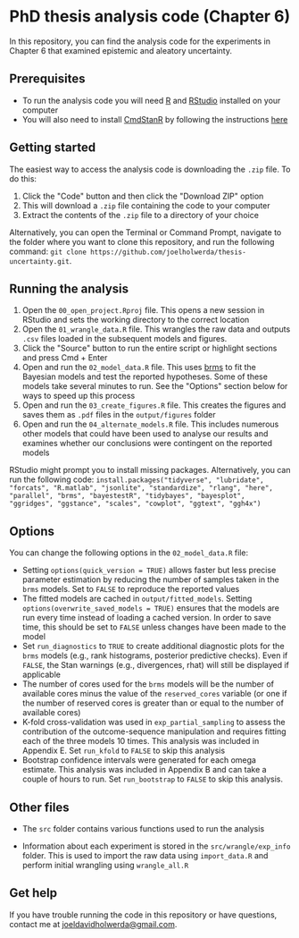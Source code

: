 # PhD thesis analysis code (Chapter 6)

In this repository, you can find the analysis code for the experiments in Chapter 6 that examined epistemic and aleatory uncertainty.

## Prerequisites

- To run the analysis code you will need [R](https://cran.rstudio.com/) and [RStudio](https://posit.co/download/rstudio-desktop/) installed on your computer
- You will also need to install [CmdStanR](https://mc-stan.org/cmdstanr/) by following the instructions [here](https://mc-stan.org/cmdstanr/articles/cmdstanr.html)

## Getting started

The easiest way to access the analysis code is downloading the `.zip` file. To do this: 

1. Click the "Code" button and then click the "Download ZIP" option
2. This will download a `.zip` file containing the code to your computer
3. Extract the contents of the `.zip` file to a directory of your choice

Alternatively, you can open the Terminal or Command Prompt, navigate to the folder where you want to clone this repository, and run the following command: `git clone https://github.com/joelholwerda/thesis-uncertainty.git`.

## Running the analysis

1. Open the `00_open_project.Rproj` file. This opens a new session in RStudio and sets the working directory to the correct location
2. Open the `01_wrangle_data.R` file. This wrangles the raw data and outputs `.csv` files loaded in the subsequent models and figures. 
3. Click the "Source" button to run the entire script or highlight sections and press Cmd + Enter
4. Open and run the `02_model_data.R` file. This uses [brms](https://paul-buerkner.github.io/brms/) to fit the Bayesian models and test the reported hypotheses. Some of these models take several minutes to run. See the "Options" section below for ways to speed up this process 
5. Open and run the `03_create_figures.R` file. This creates the figures and saves them as `.pdf` files in the `output/figures` folder
6. Open and run the `04_alternate_models.R` file. This includes numerous other models that could have been used to analyse our results and examines whether our conclusions were contingent on the reported models

RStudio might prompt you to install missing packages. Alternatively, you can run the following code: `install.packages("tidyverse", "lubridate", "forcats", "R.matlab", "jsonlite", "standardize", "rlang", "here", "parallel", "brms", "bayestestR", "tidybayes", "bayesplot", "ggridges", "ggstance", "scales", "cowplot", "ggtext", "ggh4x")`

## Options

You can change the following options in the `02_model_data.R` file:

- Setting `options(quick_version = TRUE)` allows faster but less precise parameter estimation by reducing the number of samples taken in the `brms` models. Set to `FALSE` to reproduce the reported values
- The fitted models are cached in `output/fitted_models`. Setting `options(overwrite_saved_models = TRUE)` ensures that the models are run every time instead of loading a cached version. In order to save time, this should be set to `FALSE` unless changes have been made to the model
- Set `run_diagnostics` to `TRUE` to create additional diagnostic plots for the `brms` models (e.g., rank histograms, posterior predictive checks). Even if `FALSE`, the Stan warnings (e.g., divergences, rhat) will still be displayed if applicable
- The number of cores used for the `brms` models will be the number of available cores minus the value of the `reserved_cores` variable (or one if the number of reserved cores is greater than or equal to the number of available cores)
- K-fold cross-validation was used in `exp_partial_sampling` to assess the contribution of the outcome-sequence manipulation and requires fitting each of the three models 10 times. This analysis was included in Appendix E. Set `run_kfold` to `FALSE` to skip this analysis
- Bootstrap confidence intervals were generated for each omega estimate. This analysis was included in Appendix B and can take a couple of hours to run. Set `run_bootstrap` to `FALSE` to skip this analysis.

## Other files

- The `src` folder contains various functions used to run the analysis

- Information about each experiment is stored in the `src/wrangle/exp_info` folder. This is used to import the raw data using `import_data.R` and perform initial wrangling using `wrangle_all.R`

## Get help

If you have trouble running the code in this repository or have questions, contact me at joeldavidholwerda@gmail.com.

